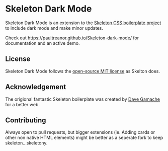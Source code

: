 
# Skeleton Dark Mode

Skeleton Dark Mode is an extension to the [Skeleton CSS boilerplate project](http://getskeleton.com) to include dark mode and make minor updates. 

Check out <https://paultreanor.github.io/Skeleton-dark-mode/> for documentation and an active demo.

## License

Skeleton Dark Mode follows the [open-source MIT license](https://github.com/dhg/Skeleton/blob/master/LICENSE.md) as Skelton does.

## Acknowledgement

The origional fantastic Skeleton boilerplate was created by [Dave Gamache](https://twitter.com/dhg) for a better web.

## Contributing 

Always open to pull requests, but bigger extensions (ie. Adding cards or other non native HTML elements) might be better as a seperate fork to keep skeleton...skeletony. 
